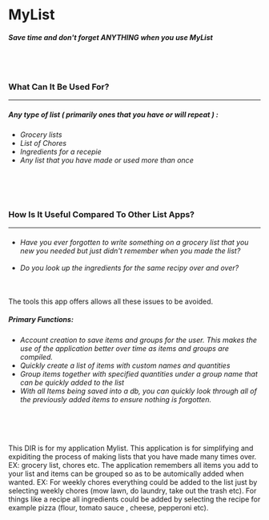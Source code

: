 <div>
	<h1>MyList</h1>

<h5>Save time and don't forget <b><i>ANYTHING</i></b> when you use MyList</h5>

<br>
<br>


<h3>What Can It Be Used For?</h3>
<hr>
<h5><p>Any type of list ( primarily ones that you have or will repeat ) :</p></h5>

<ul><h6>
	<li>Grocery lists</li>
	<li>List of Chores</li>
	<li>Ingredients for a recepie</li>
	<li>Any list that you have made or used more than once</li>
</h6></ul>

<br>
<br>

<h3>How Is It Useful Compared To Other List Apps?</h3>
<hr>

<ul><h6>
  <li>Have you ever forgotten to write something on a grocery list that you new you needed but just didn't remember when you made the list?</li>
	<br>
  <li>Do you look up the ingredients for the same recipy over and over?</li>
	<br>
</h6></ul>

<p>The tools this app offers allows all these issues to be avoided.</p>

<h5><p>
	Primary Functions:
</p></h5>

<ul><h6>
	<li>Account creation to save items and groups for the user. This makes the use of the application better over time as items and groups are compiled.</li>
	<li>Quickly create a list of items with custom names and quantities</li>
	<li>Group items together with specified quantities under a group name that can be quickly added to the list</li>
	<li>With all Items being saved into a db, you can quickly look through all of the previously added items to ensure nothing is forgotten.</li>
</h6></ul>


<br>
<br>

 
 
</p>
<p>
 This DIR is for my application Mylist. This application is for simplifying and expiditing the process of making lists that you have made many times over. EX: grocery list, chores etc.
 The application remembers all items you add to your list and items can be grouped so as to be automically added when wanted. EX: For weekly chores everything could be added to the list
 just by selecting weekly chores (mow lawn, do laundry, take out the trash etc). For things like a recipe all ingredients could be added by selecting the recipe for example pizza (flour, tomato sauce
 , cheese, pepperoni etc).
</p>

</div>
